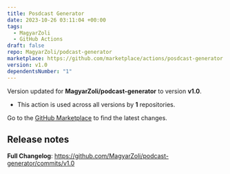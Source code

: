 ```yaml
---
title: Posdcast Generator
date: 2023-10-26 03:11:04 +00:00
tags:
  - MagyarZoli
  - GitHub Actions
draft: false
repo: MagyarZoli/podcast-generator
marketplace: https://github.com/marketplace/actions/posdcast-generator
version: v1.0
dependentsNumber: "1"
---
```



Version updated for **MagyarZoli/podcast-generator** to version **v1.0**.
- This action is used across all versions by **1** repositories.

Go to the [GitHub Marketplace](https://github.com/marketplace/actions/posdcast-generator) to find the latest changes.

## Release notes

**Full Changelog**: https://github.com/MagyarZoli/podcast-generator/commits/v1.0
